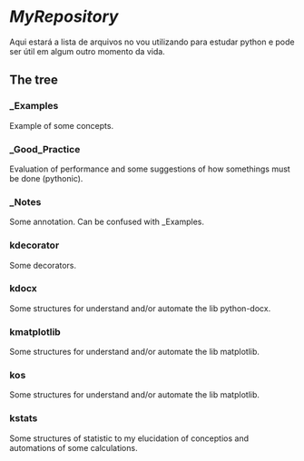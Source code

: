 # *MyRepository*

Aqui estará a lista de arquivos no vou utilizando para estudar python e
pode ser útil em algum outro momento da vida.

## The tree
### _Examples
Example of some concepts.

### _Good_Practice
Evaluation of performance and some suggestions of how somethings must be done (pythonic).

### _Notes
Some annotation. Can be confused with _Examples.

### kdecorator
Some decorators.

### kdocx
Some structures for understand and/or automate the lib python-docx.

### kmatplotlib
Some structures for understand and/or automate the lib matplotlib.

### kos
Some structures for understand and/or automate the lib matplotlib.

### kstats
Some structures of statistic to my elucidation of conceptios and automations of some calculations.
